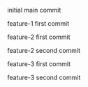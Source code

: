 initial main commit

feature-1 first commit

feature-2 first commit

feature-2 second commit

feature-3 first commit

feature-3 second commit
